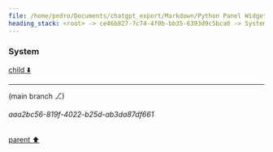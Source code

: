 ```yaml
---
file: /home/pedro/Documents/chatgpt_export/Markdown/Python Panel Widgets_ Tree Display.md
heading_stack: <root> -> ce46b827-7c74-4f0b-bb35-6393d9c5bca0 -> System -> 571a8a6b-1f74-4396-906b-1d22376d88d7 -> System
---
```

### System

[child ⬇️](#aaa2bc56-819f-4022-b25d-ab3da87df661)

---

(main branch ⎇)
###### aaa2bc56-819f-4022-b25d-ab3da87df661
[parent ⬆️](#571a8a6b-1f74-4396-906b-1d22376d88d7)
